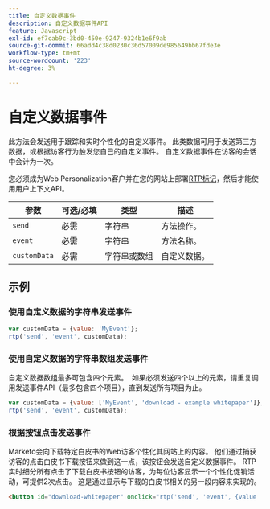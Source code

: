 ```yaml
---
title: 自定义数据事件
description: 自定义数据事件API
feature: Javascript
exl-id: ef7cab9c-3bd0-450e-9247-9324b1e6f9ab
source-git-commit: 66add4c38d0230c36d57009de985649bb67fde3e
workflow-type: tm+mt
source-wordcount: '223'
ht-degree: 3%

---
```


# 自定义数据事件

此方法会发送用于跟踪和实时个性化的自定义事件。 此类数据可用于发送第三方数据，或根据访客行为触发您自己的自定义事件。 自定义数据事件在访客的会话中会计为一次。

您必须成为Web Personalization客户并在您的网站上部署[RTP标记](https://experienceleague.adobe.com/en/docs/marketo/using/product-docs/web-personalization/rtp-tag-implementation/deploy-the-rtp-javascript)，然后才能使用用户上下文API。

| 参数 | 可选/必填 | 类型 | 描述 |
|---|---|---|---|
| `send` | 必需 | 字符串 | 方法操作。 |
| `event` | 必需 | 字符串 | 方法名称。 |
| `customData` | 必需 | 字符串或数组 | 自定义数据。 |

## 示例

### 使用自定义数据的字符串发送事件

```javascript
var customData = {value: 'MyEvent'};
rtp('send', 'event', customData);
```

### 使用自定义数据的字符串数组发送事件

自定义数据数组最多可包含四个元素。  如果必须发送四个以上的元素，请重复调用发送事件API（最多包含四个项目），直到发送所有项目为止。

```javascript
var customData = {value: ['MyEvent', 'download - example whitepaper']};
rtp('send', 'event', customData);
```

### 根据按钮点击发送事件

Marketo会向下载特定白皮书的Web访客个性化其网站上的内容。 他们通过捕获访客的点击白皮书下载按钮来做到这一点，该按钮会发送自定义数据事件。 RTP实时细分所有点击了下载白皮书按钮的访客，为每位访客显示一个个性化促销活动，可提供2次点击。 这是通过显示与下载的白皮书相关的另一段内容来实现的。

```html
<button id="download-whitepaper" onclick="rtp('send', 'event', {value :'download - example whitepaper'})">Download</button>
```
